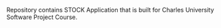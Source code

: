 Repository contains STOCK Application that is built for Charles University Software Project Course.
